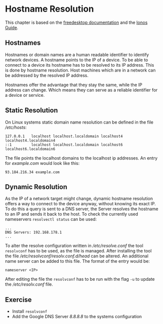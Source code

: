 # Hostname Resolution
This chapter is based on the [freedesktop documentation](https://www.freedesktop.org/software/systemd/man/resolvectl.html) and the [Ionos Guide](https://www.ionos.de/digitalguide/hosting/hosting-technik/hostname/).

## Hostnames
Hostnames or domain names are a human readable identifier to identify network devices. A hostname points to the IP of a device. To be able to connect to a device its hostname has to be resolved to its IP address. This is done by hostname resolution. Host machines which are in a network can be addressed by the resolved IP address. 

Hostnames offer the advantage that they stay the same, while the IP address can change. Which means they can serve as a reliable identifier for a device or service.

## Static Resolution
On Linux systems static domain name resolution can be defined in the file */etc/hosts*:

~~~~~
127.0.0.1   localhost localhost.localdomain localhost4 localhost4.localdomain4
::1         localhost localhost.localdomain localhost6 localhost6.localdomain6
~~~~~

The file points the localhost domains to the localhost ip addresses.
An entry for *example.com* would look like this:

~~~~~
93.184.216.34 example.com
~~~~~

## Dynamic Resolution
As the IP of a network target might change, dynamic hostname resolution offers a way to connect to the device anyway, without knowing its exact IP. To do this a query is sent to a DNS server, the Server resolves the hostname to an IP and sends it back to the host.
To check the currently used nameservers `resolvectl status` can be used:

~~~~~ 
...
DNS Servers: 192.168.178.1
...
~~~~~

To alter the resolve configuration written in */etc/resolve.conf* the tool `resolvconf` has to be used, as the file is managed.
After installing the tool the file */etc/resolvconf/resolv.conf.d/head* can be altered. An additional name server can be added to this file.
The format of the entry would be:

~~~~~
nameserver <IP>
~~~~~

After editing the file the `resolvconf` has to be run with the flag `-u` to update the */etc/resolv.conf* file.

## Exercise 
- Install `resolvconf`
- Add the Google DNS Server *8.8.8.8* to the systems configuration


